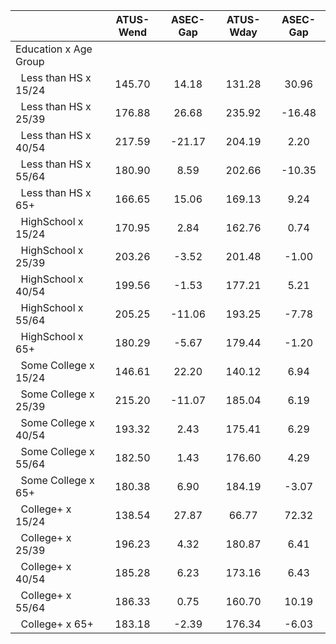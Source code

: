 
|                      |    ATUS-Wend |     ASEC-Gap |    ATUS-Wday |     ASEC-Gap |
| -------------------- | :----------: | :----------: | :----------: | :----------: |
| Education x Age Group |              |              |              |              |
| &nbsp;&nbsp;Less than HS x 15/24 |       145.70 |        14.18 |       131.28 |        30.96 |
| &nbsp;&nbsp;Less than HS x 25/39 |       176.88 |        26.68 |       235.92 |       -16.48 |
| &nbsp;&nbsp;Less than HS x 40/54 |       217.59 |       -21.17 |       204.19 |         2.20 |
| &nbsp;&nbsp;Less than HS x 55/64 |       180.90 |         8.59 |       202.66 |       -10.35 |
| &nbsp;&nbsp;Less than HS x 65+ |       166.65 |        15.06 |       169.13 |         9.24 |
| &nbsp;&nbsp;HighSchool x 15/24 |       170.95 |         2.84 |       162.76 |         0.74 |
| &nbsp;&nbsp;HighSchool x 25/39 |       203.26 |        -3.52 |       201.48 |        -1.00 |
| &nbsp;&nbsp;HighSchool x 40/54 |       199.56 |        -1.53 |       177.21 |         5.21 |
| &nbsp;&nbsp;HighSchool x 55/64 |       205.25 |       -11.06 |       193.25 |        -7.78 |
| &nbsp;&nbsp;HighSchool x 65+ |       180.29 |        -5.67 |       179.44 |        -1.20 |
| &nbsp;&nbsp;Some College x 15/24 |       146.61 |        22.20 |       140.12 |         6.94 |
| &nbsp;&nbsp;Some College x 25/39 |       215.20 |       -11.07 |       185.04 |         6.19 |
| &nbsp;&nbsp;Some College x 40/54 |       193.32 |         2.43 |       175.41 |         6.29 |
| &nbsp;&nbsp;Some College x 55/64 |       182.50 |         1.43 |       176.60 |         4.29 |
| &nbsp;&nbsp;Some College x 65+ |       180.38 |         6.90 |       184.19 |        -3.07 |
| &nbsp;&nbsp;College+ x 15/24 |       138.54 |        27.87 |        66.77 |        72.32 |
| &nbsp;&nbsp;College+ x 25/39 |       196.23 |         4.32 |       180.87 |         6.41 |
| &nbsp;&nbsp;College+ x 40/54 |       185.28 |         6.23 |       173.16 |         6.43 |
| &nbsp;&nbsp;College+ x 55/64 |       186.33 |         0.75 |       160.70 |        10.19 |
| &nbsp;&nbsp;College+ x 65+ |       183.18 |        -2.39 |       176.34 |        -6.03 |

